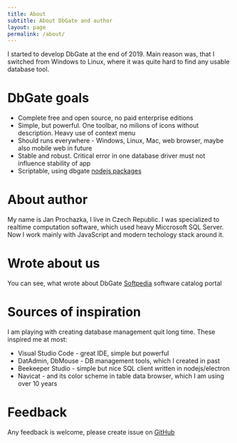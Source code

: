 ```yaml
---
title: About
subtitle: About DbGate and author
layout: page
permalink: /about/
---
```


I started to develop DbGate at the end of 2019. Main reason was, that I switched from Windows to Linux, where it was quite hard to find any usable database tool. 

# DbGate goals
* Complete free and open source, no paid enterprise editions
* Simple, but powerful. One toolbar, no milions of icons without description. Heavy use of context menu
* Should runs everywhere - Windows, Linux, Mac, web browser, maybe also mobile web in future
* Stable and robust. Critical error in one database driver must not influence stability of app
* Scriptable, using dbgate [nodejs packages](https://www.npmjs.com/package/dbgate-api)

# About author
My name is Jan Prochazka, I live in Czech Republic. I was specialized to realtime computation software, which used heavy Miccrosoft SQL Server. Now I work mainly with JavaScript and modern techology stack around it.

# Wrote about us
You can see, what wrote about DbGate [Softpedia](https://www.softpedia.com/get/Internet/Servers/Database-Utils/DbGate.shtml) software catalog portal

# Sources of inspiration
I am playing with creating database management quit long time. These inspired me at most:
* Visual Studio Code - great IDE, simple but powerful
* DatAdmin, DbMouse - DB management tools, which I created in past
* Beekeeper Studio - simple but nice SQL client written in nodejs/electron
* Navicat - and its color scheme in table data browser, which I am using over 10 years

# Feedback
Any feedback is welcome, please create issue on [GitHub](https://github.com/dbgate/dbgate/issues/new/choose)
